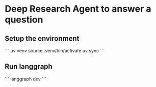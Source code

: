 # Deep Research Agent to answer a question

## Setup the environment

´´´
uv venv
source .venv/bin/activate
uv sync
´´´

## Run langgraph

´´´
langgraph dev
´´´


